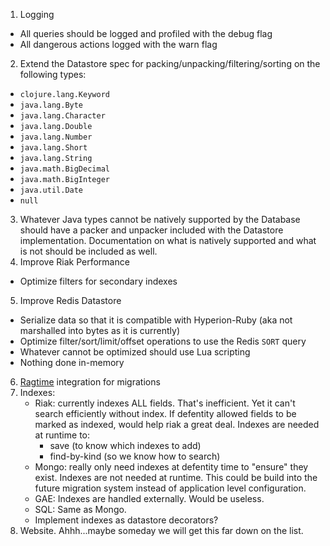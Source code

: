 1. Logging
  * All queries should be logged and profiled with the debug flag
  * All dangerous actions logged with the warn flag
2. Extend the Datastore spec for packing/unpacking/filtering/sorting on the following types:
  * `clojure.lang.Keyword`
  * `java.lang.Byte`
  * `java.lang.Character`
  * `java.lang.Double`
  * `java.lang.Number`
  * `java.lang.Short`
  * `java.lang.String`
  * `java.math.BigDecimal`
  * `java.math.BigInteger`
  * `java.util.Date`
  * `null`
3. Whatever Java types cannot be natively supported by the Database should have a packer and unpacker included with the Datastore implementation. Documentation on what is natively supported and what is not should be included as well.
4. Improve Riak Performance
  * Optimize filters for secondary indexes
5. Improve Redis Datastore
  * Serialize data so that it is compatible with Hyperion-Ruby (aka not marshalled into bytes as it is currently)
  * Optimize filter/sort/limit/offset operations to use the Redis `SORT` query
  * Whatever cannot be optimized should use Lua scripting
  * Nothing done in-memory
6. [Ragtime](https://github.com/weavejester/ragtime) integration for migrations
7. Indexes:
    * Riak: currently indexes ALL fields.  That's inefficient. Yet it can't search efficiently without index.  If defentity allowed fields to be marked as indexed, would help riak a great deal. Indexes are needed at runtime to:
        - save (to know which indexes to add)
        - find-by-kind (so we know how to search)
    * Mongo: really only need indexes at defentity time to "ensure" they exist.  Indexes are not needed at runtime. This could be build into the future migration system instead of application level configuration.
    * GAE: Indexes are handled externally. Would be useless.
    * SQL: Same as Mongo.
    * Implement indexes as datastore decorators?
8. Website. Ahhh...maybe someday we will get this far down on the list.
